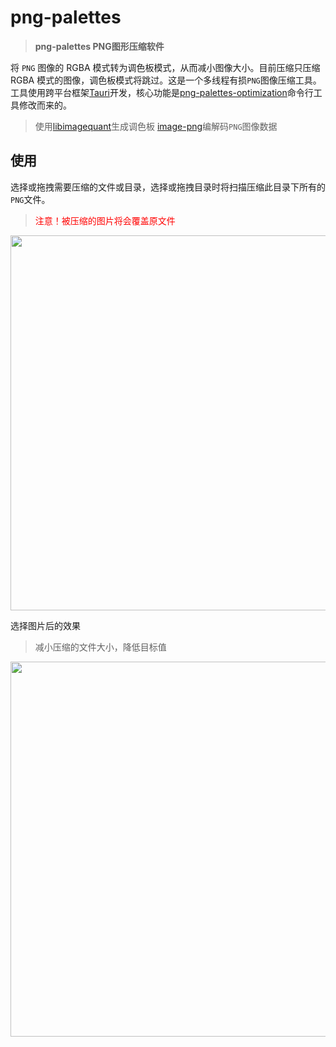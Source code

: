 # png-palettes
> **png-palettes PNG图形压缩软件**

将 `PNG` 图像的 RGBA 模式转为调色板模式，从而减小图像大小。目前压缩只压缩 RGBA 模式的图像，调色板模式将跳过。这是一个多线程有损`PNG`图像压缩工具。
工具使用跨平台框架[Tauri](https://tauri.app)开发，核心功能是[png-palettes-optimization](https://github.com/cct124/png-palettes-optimization)命令行工具修改而来的。

> 使用[libimagequant](https://github.com/ImageOptim/libimagequant)生成调色板
> [image-png](https://github.com/image-rs/image-png)编解码`PNG`图像数据

## 使用

选择或拖拽需要压缩的文件或目录，选择或拖拽目录时将扫描压缩此目录下所有的`PNG`文件。
> <span style="color: red">注意！被压缩的图片将会覆盖原文件</span>

<img width="600" src="https://github.com/cct124/png-palettes/assets/47600522/e444d797-8d60-483a-a710-5918915366c1" />

选择图片后的效果
> 减小压缩的文件大小，降低目标值
<img width="600" src="https://github.com/cct124/png-palettes/assets/47600522/46aadb7f-943e-4e76-ba55-519977a5c508" />
